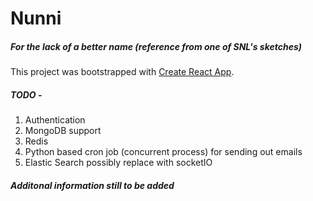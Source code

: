 # Nunni

##### For the lack of a better name (reference from one of SNL's sketches)

This project was bootstrapped with [Create React App](https://github.com/facebook/create-react-app).

##### TODO - 
1. Authentication
2. MongoDB support
3. Redis
4. Python based cron job (concurrent process) for sending out emails
5. Elastic Search possibly replace with socketIO

##### Additonal information still to be added
